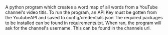A python program which creates a word map of all words from a YouTube channel's video titls.
To run the program, an API Key must be gotten from the YoutubeAPI and saved to config/credentials.json
The required packages to be installed can be found in requirements.txt.
When ran, the program will ask for the channel's username. This can be found in the channels url.
